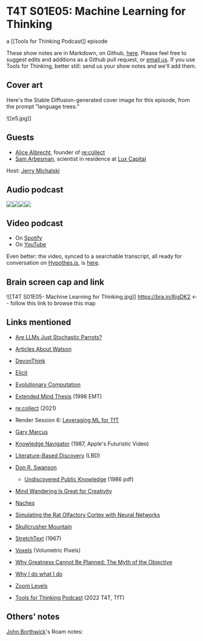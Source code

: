 # T4T S01E05: Machine Learning for Thinking

a [[Tools for Thinking Podcast]] episode

These show notes are in Markdown, on Github, [here](https://github.com/OpenGlobalMind/rel8-wiki/blob/main/Tools%20for%20Thinking%20Podcast.md). Please feel free to suggest edits and additions as a Github pull request, or  [email us](mailto:sociate@gmail.com). If you use Tools for Thinking, better still: send us your show notes and we'll add them. 

## Cover art

Here's the Stable Diffusion-generated cover image for this episode, from the prompt "language trees:"

![[e5.jpg]]

## Guests

- [Alice Albrecht](https://www.linkedin.com/in/alice-albrecht-6379868/), founder of [re:collect](https://www.re-collect.ai/)
- [Sam Arbesman](https://www.linkedin.com/in/arbesman/), scientist in residence at [Lux Capital](https://www.luxcapital.com/)

Host: [Jerry Michalski](https://www.jerrymichalski.com/)

## Audio podcast 

[![](https://uploads-ssl.webflow.com/6022fac80367ca7c9121c178/63473c43cd78d77b7f847fb3_Anchor_logo.svg)](https://anchor.fm/betaworks/episodes/Machine-Learning-for-Thinking-e1pja9d/a-a8nq6c6)[![](https://uploads-ssl.webflow.com/6022fac80367ca7c9121c178/63473161d50a860bd5f8bf0e_Amazon_Music_logo.svg)](https://music.amazon.com/podcasts/12a72801-ad1e-412b-82cf-dd242e96b1d4/episodes/4594b0a2-c9c4-45d3-ac4d-cef5ae196121/tools-for-thinking-by-betaworks-machine-learning-for-thinking)[![](https://uploads-ssl.webflow.com/6022fac80367ca7c9121c178/63473161d50a86d605f8bf0f_itunes_podcasts%20logo.svg)](https://podcasts.apple.com/us/podcast/machine-learning-for-thinking/id1648557332?i=1000583482692)[![](https://uploads-ssl.webflow.com/6022fac80367ca7c9121c178/63473161a69713eddcfa9885_Spotify%20logo.svg)](https://open.spotify.com/episode/5NItz9ABy1SOQFe5KwrrKk?si=zu4ihGnTRiyMW7xSnqFGkQ)

## Video podcast  

- On [Spotify](https://open.spotify.com/episode/5NItz9ABy1SOQFe5KwrrKk)
- On [YouTube](https://www.youtube.com/watch?v=qbPxtMxdcHU)

Even better: the video, synced to a searchable transcript, all ready for conversation on [Hypothes.is](https://hypothes.is/), is [here](https://docdrop.org/video/qbPxtMxdcHU/). 

## Brain screen cap and link

![[T4T S01E05- Machine Learning for Thinking.jpg]]
https://bra.in/8jgDK2  <-- follow this link to browse this map

## Links mentioned

- [Are LLMs Just Stochastic Parrots?](https://bra.in/9vPeNJ)
- [Articles About Watson](https://bra.in/4q5o6V)
- [DevonThink](http://www.devontechnologies.com/)
- [Elicit](https://ought.org/elicit)
- [Evolutionary Computation](https://en.wikipedia.org/wiki/Evolutionary_computation)
- [Extended Mind Thesis](https://en.wikipedia.org/wiki/Extended_mind_thesis) (1998 EMT)
- [re:collect](https://www.re-collect.ai/) (2021)
- Render Session 6: [Leveraging ML for TfT](https://vimeo.com/740893906?embedded=true&source=video_title&owner=116593395)
- [Gary Marcus](http://en.wikipedia.org/wiki/Gary_Marcus)
- [Knowledge Navigator](https://en.wikipedia.org/wiki/Knowledge_Navigator) (1987, Apple's Futuristic Video)
- [Literature-Based Discovery](https://en.wikipedia.org/wiki/Literature-based_discovery) (LBD)
- [Don R. Swanson](https://en.wikipedia.org/wiki/Don_R._Swanson)
	- [Undiscovered Public Knowledge](https://www.jstor.org/stable/4307965) (1986 pdf)
- [Mind Wandering Is Great for Creativity](https://bra.in/9pKKbr)
- [Naches](https://jel.jewish-languages.org/words/394)
- [Simulating the Rat Olfactory Cortex with Neural Networks](https://bra.in/5p63zP)
- [Skullcrusher Mountain](https://www.youtube.com/watch?v=mXLlnreBwOQ)
- [StretchText](https://en.wikipedia.org/wiki/StretchText) (1967)
- [Voxels](http://en.wikipedia.org/wiki/Voxel) (Volumetric Pixels)
- [Why Greatness Cannot Be Planned: The Myth of the Objective](https://www.amazon.com/Why-Greatness-Cannot-Planned-Objective-ebook-dp-B00X57B4JG/dp/B00X57B4JG/jerrymichalskisr)
- [Why I do what I do](https://www.youtube.com/watch?v=2dx-6I9Sc6A)
- [Zoom Levels](https://bra.in/8qzdQ6)

- [Tools for Thinking Podcast](https://bra.in/2vGNna) (2022 T4T, TfT)

## Others' notes

[John Borthwick](https://www.linkedin.com/in/jborthwick/)'s Roam notes: 


